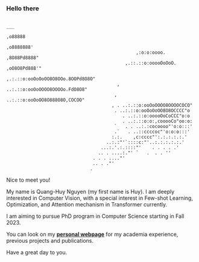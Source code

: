### Hello there

                                                                                ___
                                                                             ,o88888
                                                                          ,o8888888'
                                                    ,:o:o:oooo.        ,8O88Pd8888"
                                                ,.::.::o:ooooOoOoO. ,oO8O8Pd888'"
                                              ,.:.::o:ooOoOoOO8O8OOo.8OOPd8O8O"
                                             , ..:.::o:ooOoOOOO8OOOOo.FdO8O8"
                                            , ..:.::o:ooOoOO8O888O8O,COCOO"
                                           , . ..:.::o:ooOoOOOO8OOOOCOCO"
                                            . ..:.::o:ooOoOoOO8O8OCCCC"o
                                               . ..:.::o:ooooOoCoCCC"o:o
                                               . ..:.::o:o:,cooooCo"oo:o:
                                            `   . . ..:.:cocoooo"'o:o:::'
                                            .`   . ..::ccccoc"'o:o:o:::'
                                           :.:.    ,c:cccc"':.:.:.:.:.'
                                         ..:.:"'`::::c:"'..:.:.:.:.:.'
                                       ...:.'.:.::::"'    . . . . .'
                                      .. . ....:."' `   .  . . ''
                                    . . . ...."'
                                    .. . ."'   
                                   .


Nice to meet you!

My name is Quang-Huy Nguyen (my first name is Huy). I am deeply interested in Computer Vision, with a special interest in Few-shot Learning, Optimization, and Attention mechanism in Transformer currently.

I am aiming to pursue PhD program in Computer Science starting in Fall 2023.

You can look on my [**personal webpage**](https://quanghuy0497.github.io/) for my academia experience, previous projects and publications.

Have a great day to you.

<!-- [![github stats](https://github-readme-stats.vercel.app/api?username=quanghuy0497&show_icons=true&line_height=20&show_icons=true&theme=vue)](https://github-readme-stats.vercel.app/api?username=quanghuy0497&show_icons=true&line_height=20&show_icons=true&theme=midnight-purple)

[![Top Langs](https://github-readme-stats.vercel.app/api/top-langs/?username=quanghuy0497&show_icons=true&layout=compact&theme=vue)](https://github-readme-stats.vercel.app/api/top-langs/?username=quanghuy0497&show_icons=true&layout=compact&theme=midnight-purple) -->
